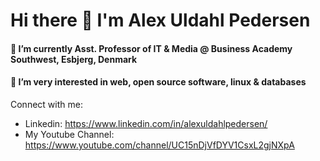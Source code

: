 # Hi there 👋 I'm Alex Uldahl Pedersen


####  🔭 I’m currently Asst. Professor of IT & Media @ Business Academy Southwest, Esbjerg, Denmark
#### 🌱 I’m very interested in web, open source software, linux & databases

Connect with me:

- Linkedin: https://www.linkedin.com/in/alexuldahlpedersen/
- My Youtube Channel: https://www.youtube.com/channel/UC15nDjVfDYV1CsxL2gjNXpA
